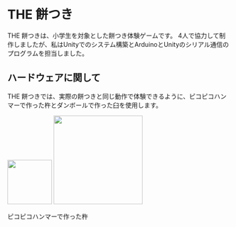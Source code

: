 # THE 餅つき
THE 餅つきは、小学生を対象とした餅つき体験ゲームです。
4人で協力して制作しましたが、私はUnityでのシステム構築とArduinoとUnityのシリアル通信のプログラムを担当しました。


## ハードウェアに関して
THE 餅つきでは、実際の餅つきと同じ動作で体験できるように、ピコピコハンマーで作った杵とダンボールで作った臼を使用します。

<img src="https://github.com/Take-Kai/TheMochitsuki/assets/169955027/dbebed15-702d-4dd0-ac5d-fc1c5b6c9fd5" width="100">
<img src="https://github.com/Take-Kai/TheMochitsuki/assets/169955027/cb90d316-6fca-4d89-b8cc-3be6fd3a3ff8"  width="200">

ピコピコハンマーで作った杵

